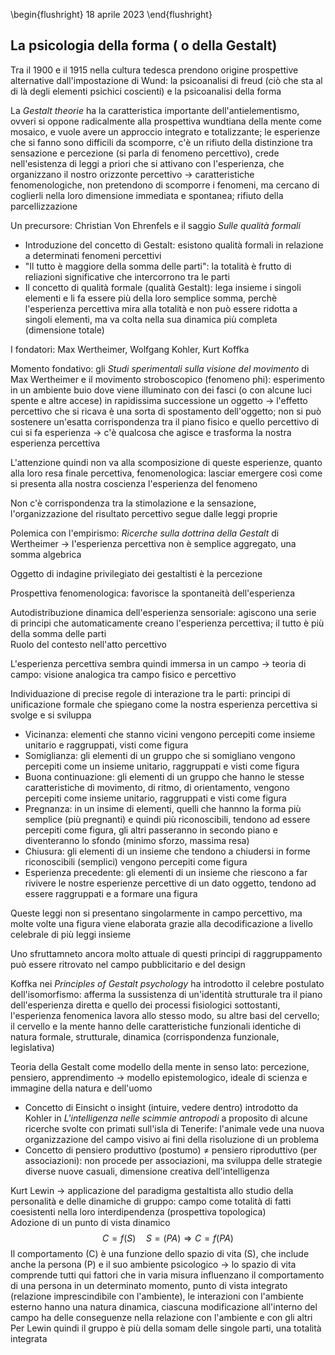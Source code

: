 \begin{flushright}
18 aprile 2023
\end{flushright}

## La psicologia della forma ( o della Gestalt)

Tra il 1900 e il 1915 nella cultura tedesca prendono origine prospettive alternative dall'impostazione di Wund: la psicoanalisi di freud (ciò che sta al di là degli elementi psichici coscienti) e la psicoanalisi della forma

La *Gestalt theorie* ha la caratteristica importante dell'antielementismo, ovveri si oppone radicalmente alla prospettiva wundtiana della mente come mosaico, e vuole avere un approccio integrato e totalizzante; le esperienze che si fanno sono difficili da scomporre, c'è un rifiuto della distinzione tra sensazione e percezione (si parla di fenomeno percettivo), crede nell'esistenza di leggi a priori che si attivano con l'esperienza, che organizzano il nostro orizzonte percettivo &rarr; caratteristiche fenomenologiche, non pretendono di scomporre i fenomeni, ma cercano di coglierli nella loro dimensione immediata e spontanea; rifiuto della parcellizzazione 

Un precursore: Christian Von Ehrenfels e il saggio *Sulle qualità formali*

- Introduzione del concetto di Gestalt: esistono qualità formali in relazione a determinati fenomeni percettivi
- "Il tutto è maggiore della somma delle parti": la totalità è frutto di reliazioni significative che intercorrono tra le parti
- Il concetto di qualità formale (qualità Gestalt): lega insieme i singoli elementi e li fa essere più della loro semplice somma, perchè l'esperienza percettiva mira alla totalità e non può essere ridotta a singoli elementi, ma va colta nella sua dinamica più completa (dimensione totale)

I fondatori: Max Wertheimer, Wolfgang Kohler, Kurt Koffka

Momento fondativo: gli *Studi sperimentali sulla visione del movimento* di Max Wertheimer e il movimento stroboscopico (fenomeno phi): esperimento in un ambiente buio dove viene illuminato con dei fasci (o con alcune luci spente e altre accese) in rapidissima successione un oggetto &rarr; l'effetto percettivo che si ricava è una sorta di spostamento dell'oggetto; non si può sostenere un'esatta corrispondenza tra il piano fisico e quello percettivo di cui si fa esperienza &rarr; c'è qualcosa che agisce e trasforma la nostra esperienza percettiva

L'attenzione quindi non va alla scomposizione di queste esperienze, quanto alla loro resa finale percettiva, fenomenologica: lasciar emergere così come si presenta alla nostra coscienza l'esperienza del fenomeno

Non c'è corrispondenza tra la stimolazione e la sensazione, l'organizzazione del risultato percettivo segue dalle leggi proprie

Polemica con l'empirismo: *Ricerche sulla dottrina della Gestalt* di Wertheimer &rarr; l'esperienza percettiva non è semplice aggregato, una somma algebrica 

Oggetto di indagine privilegiato dei gestaltisti è la percezione

Prospettiva fenomenologica: favorisce la spontaneità dell'esperienza

Autodistribuzione dinamica dell'esperienza sensoriale: agiscono una serie di principi che automaticamente creano l'esperienza percettiva; il tutto è più della somma delle parti   
Ruolo del contesto nell'atto percettivo

L'esperienza percettiva sembra quindi immersa in un campo &rarr; teoria di campo: visione analogica tra campo fisico e percettivo

Individuazione di precise regole di interazione tra le parti: principi di unificazione formale che spiegano come la nostra esperienza percettiva si svolge e si sviluppa

- Vicinanza: elementi che stanno vicini vengono percepiti come insieme unitario e raggruppati, visti come figura
- Somiglianza: gli elementi di un gruppo che si somigliano vengono percepiti come un insieme unitario, raggruppati e visti come figura
- Buona continuazione: gli elementi di un gruppo che hanno le stesse caratteristiche di movimento, di ritmo, di orientamento, vengono percepiti come insieme unitario, raggruppati e visti come figura
- Pregnanza: in un insime di elementi, quelli che hannno la forma più semplice (più pregnanti) e quindi più riconoscibili, tendono ad essere percepiti come figura, gli altri passeranno in secondo piano e diventeranno lo sfondo (minimo sforzo, massima resa)
- Chiusura: gli elementi di un insieme che tendono a chiudersi in forme riconoscibili (semplici) vengono percepiti come figura
- Esperienza precedente: gli elementi di un insieme che riescono a far rivivere le nostre esperienze percettive di un dato oggetto, tendono ad essere raggruppati e a formare una figura

Queste leggi non si presentano singolarmente in campo percettivo, ma molte volte una figura viene elaborata grazie alla decodificazione a livello celebrale di più leggi insieme

Uno sfruttamneto ancora molto attuale di questi principi di raggruppamento può essere ritrovato nel campo pubblicitario e del design

Koffka nei *Principles of Gestalt psychology* ha introdotto il celebre postulato dell'isomorfismo: afferma la sussistenza di un'identità strutturale tra il piano dell'esperienza diretta e quello dei processi fisiologici sottostanti, l'esperienza fenomenica lavora allo stesso modo, su altre basi del cervello; il cervello e la mente hanno delle caratteristiche funzionali identiche di natura formale, strutturale, dinamica (corrispondenza funzionale, legislativa)

Teoria della Gestalt come modello della mente in senso lato: percezione, pensiero, apprendimento &rarr; modello epistemologico, ideale di scienza e immagine della natura e dell'uomo

- Concetto di Einsicht o insight (intuire, vedere dentro) introdotto da Kohler in *L'intelligenza nelle scimmie antropodi* a proposito di alcune ricerche svolte con primati sull'isla di Tenerife: l'animale vede una nuova organizzazione del campo visivo ai fini della risoluzione di un problema
- Concetto di pensiero produttivo (postumo) $\neq$ pensiero riproduttivo (per associazioni): non procede per associazioni, ma sviluppa delle strategie diverse nuove casuali, dimensione creativa dell'intelligenza

Kurt Lewin &rarr; applicazione del paradigma gestaltista allo studio della personalità e delle dinamiche di gruppo: campo come totalità di fatti coesistenti nella loro interdipendenza (prospettiva topologica)  
Adozione di un punto di vista dinamico
$$C = f(S) \quad S = (PA) \Rightarrow C = f(PA)$$
Il comportamento (C) è una funzione dello spazio di vita (S), che include anche la persona (P) e il suo ambiente psicologico &rarr; lo spazio di vita comprende tutti qui fattori che in varia misura influenzano il comportamento di una persona in un determinato momento, punto di vista integrato (relazione imprescindibile con l'ambiente), le interazioni con l'ambiente esterno hanno una natura dinamica, ciascuna modificazione all'interno del campo ha delle conseguenze nella relazione con l'ambiente e con gli altri   
Per Lewin quindi il gruppo è più della somam delle singole parti, una totalità integrata
